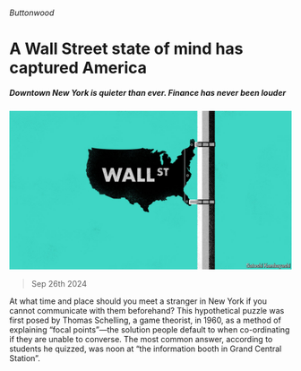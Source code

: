 ###### Buttonwood

# A Wall Street state of mind has captured America 

##### Downtown New York is quieter than ever. Finance has never been louder 

![image](images/20240928_FND003.jpg) 

> Sep 26th 2024 

At what time and place should you meet a stranger in New York if you cannot communicate with them beforehand? This hypothetical puzzle was first posed by Thomas Schelling, a game theorist, in 1960, as a method of explaining “focal points”—the solution people default to when co-ordinating if they are unable to converse. The most common answer, according to students he quizzed, was noon at “the information booth in Grand Central Station”.

